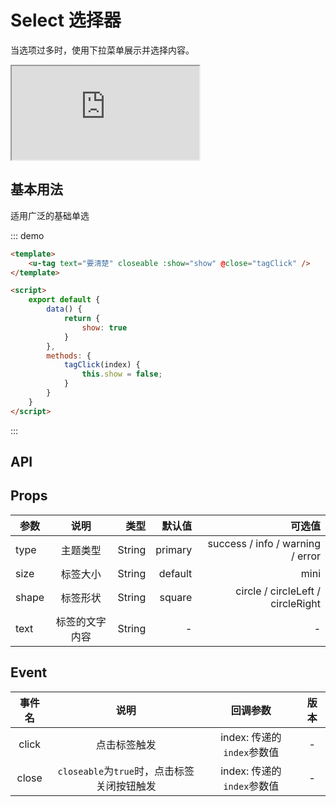 <!--
 * @Author: your name
 * @Date: 2021-08-11 13:39:19
 * @LastEditTime: 2021-08-12 22:51:03
 * @LastEditors: Please set LastEditors
 * @Description: In User Settings Edit
 * @FilePath: \工单整理文档d:\code\ui-repo1\docs\coms\select.md
-->

# Select 选择器

当选项过多时，使用下拉菜单展示并选择内容。

<div class="demo-container">
	<div class="demo-model">
		<iframe class="iframe-view" src="https://h5.uviewui.com/#/pages/componentsA/tag/index"></iframe>
	</div>
</div>


## 基本用法

适用广泛的基础单选

::: demo
```html
<template>
	<u-tag text="要清楚" closeable :show="show" @close="tagClick" />
</template>

<script>
	export default {
		data() {
			return {
				show: true
			}
		},
		methods: {
			tagClick(index) {
				this.show = false;
			}
		}
	}
</script>
```
:::
## API
## Props
| 参数 | 说明 | 类型 | 默认值 | 可选值 |
| --- |:---:| ---: | ---:| ---:|
| type | 主题类型 | String | primary | success / info / warning / error |
| size | 标签大小 | String | default | mini |
| shape | 标签形状 | String | square | circle / circleLeft / circleRight |
| text | 标签的文字内容 | String | - | - |
## Event
| 事件名 | 说明 | 回调参数 | 版本 |
| :---: | :---: | :---: | :---:|
| click | 点击标签触发 | index: 传递的`index`参数值 | - |
| close | `closeable`为`true`时，点击标签关闭按钮触发 | index: 传递的`index`参数值 | - |

